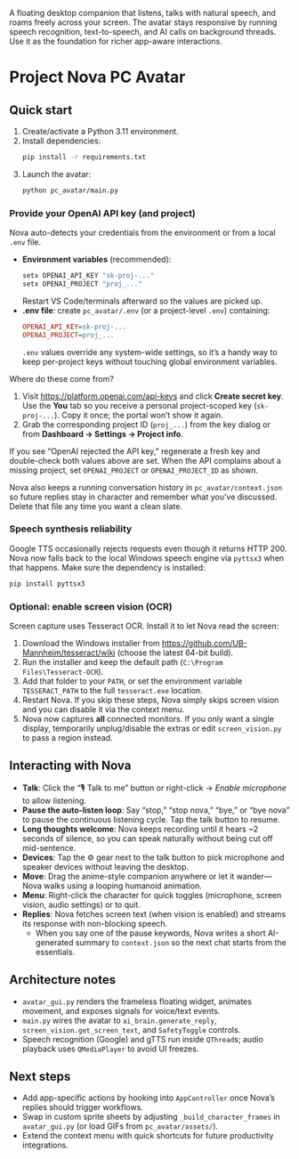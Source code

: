 A floating desktop companion that listens, talks with natural speech, and roams freely across your screen. The avatar stays responsive by running speech recognition, text-to-speech, and AI calls on background threads. Use it as the foundation for richer app-aware interactions.

# Project Nova PC Avatar
## Quick start

1. Create/activate a Python 3.11 environment.
2. Install dependencies:
   ```bash
   pip install -r requirements.txt
   ```
3. Launch the avatar:
   ```bash
   python pc_avatar/main.py
   ```

### Provide your OpenAI API key (and project)

Nova auto-detects your credentials from the environment or from a local `.env` file.

- **Environment variables** (recommended):
   ```bat
   setx OPENAI_API_KEY "sk-proj-..."
   setx OPENAI_PROJECT "proj_..."
   ```
   Restart VS Code/terminals afterward so the values are picked up.
- **.env file**: create `pc_avatar/.env` (or a project-level `.env`) containing:
   ```ini
   OPENAI_API_KEY=sk-proj-...
   OPENAI_PROJECT=proj_...
   ```
   `.env` values override any system-wide settings, so it’s a handy way to keep per-project keys without touching global environment variables.

Where do these come from?

1. Visit <https://platform.openai.com/api-keys> and click **Create secret key**. Use the **You** tab so you receive a personal project-scoped key (`sk-proj-...`). Copy it once; the portal won’t show it again.
2. Grab the corresponding project ID (`proj_...`) from the key dialog or from **Dashboard → Settings → Project info**.

If you see “OpenAI rejected the API key,” regenerate a fresh key and double-check both values above are set. When the API complains about a missing project, set `OPENAI_PROJECT` or `OPENAI_PROJECT_ID` as shown.

Nova also keeps a running conversation history in `pc_avatar/context.json` so future replies stay in character and remember what you’ve discussed. Delete that file any time you want a clean slate.

   ### Speech synthesis reliability

   Google TTS occasionally rejects requests even though it returns HTTP 200. Nova now falls back to the local Windows speech engine via `pyttsx3` when that happens. Make sure the dependency is installed:

   ```bash
   pip install pyttsx3
   ```

### Optional: enable screen vision (OCR)

Screen capture uses Tesseract OCR. Install it to let Nova read the screen:

1. Download the Windows installer from <https://github.com/UB-Mannheim/tesseract/wiki> (choose the latest 64-bit build).
2. Run the installer and keep the default path (`C:\Program Files\Tesseract-OCR`).
3. Add that folder to your `PATH`, or set the environment variable `TESSERACT_PATH` to the full `tesseract.exe` location.
4. Restart Nova. If you skip these steps, Nova simply skips screen vision and you can disable it via the context menu.
5. Nova now captures **all** connected monitors. If you only want a single display, temporarily unplug/disable the extras or edit `screen_vision.py` to pass a region instead.

## Interacting with Nova

- **Talk**: Click the “🎙️ Talk to me” button or right-click → *Enable microphone* to allow listening.
- **Pause the auto-listen loop**: Say “stop,” “stop nova,” “bye,” or “bye nova” to pause the continuous listening cycle. Tap the talk button to resume.
- **Long thoughts welcome**: Nova keeps recording until it hears ~2 seconds of silence, so you can speak naturally without being cut off mid-sentence.
- **Devices**: Tap the ⚙️ gear next to the talk button to pick microphone and speaker devices without leaving the desktop.
- **Move**: Drag the anime-style companion anywhere or let it wander—Nova walks using a looping humanoid animation.
- **Menu**: Right-click the character for quick toggles (microphone, screen vision, audio settings) or to quit.
- **Replies**: Nova fetches screen text (when vision is enabled) and streams its response with non-blocking speech.
   - When you say one of the pause keywords, Nova writes a short AI-generated summary to `context.json` so the next chat starts from the essentials.

## Architecture notes

- `avatar_gui.py` renders the frameless floating widget, animates movement, and exposes signals for voice/text events.
- `main.py` wires the avatar to `ai_brain.generate_reply`, `screen_vision.get_screen_text`, and `SafetyToggle` controls.
- Speech recognition (Google) and gTTS run inside `QThread`s; audio playback uses `QMediaPlayer` to avoid UI freezes.

## Next steps

- Add app-specific actions by hooking into `AppController` once Nova’s replies should trigger workflows.
- Swap in custom sprite sheets by adjusting `_build_character_frames` in `avatar_gui.py` (or load GIFs from `pc_avatar/assets/`).
- Extend the context menu with quick shortcuts for future productivity integrations.
